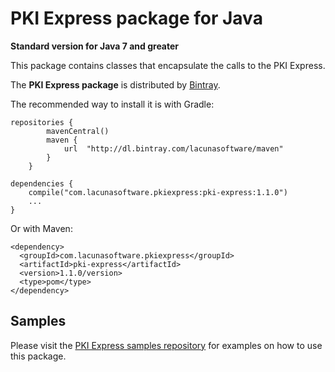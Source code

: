 PKI Express package for Java
====================================
**Standard version for Java 7 and greater**

This package contains classes that encapsulate the calls to the PKI Express.

The **PKI Express package** is distributed by [Bintray](https://bintray.com/lacunasoftware/maven/pki-express).

The recommended way to install it is with Gradle:
    
    repositories {
            mavenCentral()
            maven {
                url  "http://dl.bintray.com/lacunasoftware/maven"
            }
        }
    
    dependencies {
        compile("com.lacunasoftware.pkiexpress:pki-express:1.1.0")
        ...
    }
        
Or with Maven:
         
    <dependency>
      <groupId>com.lacunasoftware.pkiexpress</groupId>
      <artifactId>pki-express</artifactId>
      <version>1.1.0/version>
      <type>pom</type>
    </dependency>
      
    
Samples
-------

Please visit the [PKI Express samples repository](https://github.com/LacunaSoftware/PkiExpressSamples/tree/master/Java)
for examples on how to use this package.
